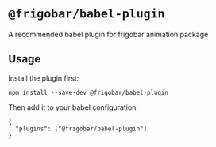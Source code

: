 # `@frigobar/babel-plugin`

A recommended babel plugin for frigobar animation package

## Usage

Install the plugin first:

```
npm install --save-dev @frigobar/babel-plugin
```

Then add it to your babel configuration:

```
{
  "plugins": ["@frigobar/babel-plugin"]
}
```
